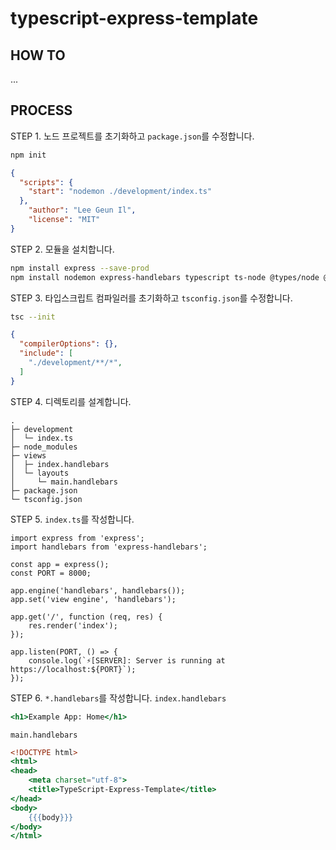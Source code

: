 # typescript-express-template

## HOW TO
...

## PROCESS
STEP 1. 노드 프로젝트를 초기화하고 `package.json`를 수정합니다.

```bash
npm init
```
```json
{
  "scripts": {
    "start": "nodemon ./development/index.ts"
  },
	"author": "Lee Geun Il",
	"license": "MIT"
}

```


STEP 2. 모듈을 설치합니다.
```bash
npm install express --save-prod
npm install nodemon express-handlebars typescript ts-node @types/node @types/express @types/express-handlebars --save-dev
```

STEP 3. 타입스크립트 컴파일러를 초기화하고 `tsconfig.json`를 수정합니다.
```bash
tsc --init
```
```json
{
  "compilerOptions": {},
  "include": [
    "./development/**/*",
  ]
}
```

STEP 4. 디렉토리를 설계합니다.
```
.
├─ development
│  └─ index.ts
├─ node_modules
├─ views
│  ├─ index.handlebars
│  └─ layouts
│     └─ main.handlebars
├─ package.json
└─ tsconfig.json

```

STEP 5. `index.ts`를 작성합니다.

```
import express from 'express';
import handlebars from 'express-handlebars';

const app = express();
const PORT = 8000;

app.engine('handlebars', handlebars());
app.set('view engine', 'handlebars');

app.get('/', function (req, res) {
    res.render('index');
});

app.listen(PORT, () => {
    console.log(`⚡️[SERVER]: Server is running at https://localhost:${PORT}`);
});
```

STEP 6. `*.handlebars`를 작성합니다.
`index.handlebars`
```handlebars
<h1>Example App: Home</h1>
```
`main.handlebars`
```handlebars
<!DOCTYPE html>
<html>
<head>
    <meta charset="utf-8">
    <title>TypeScript-Express-Template</title>
</head>
<body>
    {{{body}}}
</body>
</html>
```
